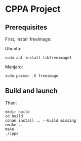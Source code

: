 # CPPA Project

## Prerequisites
First, install freeimage:

Ubuntu:
```
sudo apt install libfreeimage3
```

Manjaro:

```
sudo pacman -S freeimage
```

## Build and launch

Then:
```
mkdir build
cd build
conan install .. --build missing
cmake ..
make
./cppa
```

